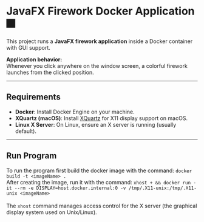 # JavaFX Firework Docker Application 🎆

This project runs a **JavaFX firework application** inside a Docker container with GUI support. 

**Application behavior:**  
Whenever you click anywhere on the window screen, a colorful firework launches from the clicked position.

---

## Requirements

- **Docker**: Install Docker Engine on your machine.
- **XQuartz (macOS)**: Install [XQuartz](https://www.xquartz.org/) for X11 display support on macOS.
- **Linux X Server**: On Linux, ensure an X server is running (usually default).

---

## Run Program
To run the program first build the docker image with the command: ```docker build -t <imageName> .``` <br>
After creating the image, run it with the command: ```xhost + && docker run -it --rm -e DISPLAY=host.docker.internal:0 -v /tmp/.X11-unix:/tmp/.X11-unix <imageName>```
<br>
<br>
The `xhost` command manages access control for the X server (the graphical display system used on Unix/Linux).

